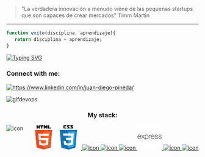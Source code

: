 > "La verdadera innovación a menudo viene de las pequeñas startups que son capaces de crear mercados"
> Timm Martin
---
```js
function exito(disciplina, aprendizaje){
   return disciplina + aprendizaje;
}
```
<body>
<!--     <div class="box " style="display: grid>
         <div class="form"> -->
         <a class="form "href="https://git.io/typing-svg"><img src="https://readme-typing-svg.demolab.com?font=caveat&size=25&duration=3300&pause=1&color=F6F0ED&border-radius=8px&background=303b68&vCenter=true&padding=5px&multiline=true&width=860&height=270&lines=++++Hola+y+Bienvenido+a+mi+perfil+en+Github.;+;+++Estare+encantado+de+contribuir+a+tu+proyecto%2C;Mis+conocimientos+y+habilidades+me+hacen+un+candidato+ideal%2C;Estoy+seguro+de+que+puedo+aportar+un+valor+significativo.;no+dudes+en+ponerte+en+contacto+conmigo.;%C2%A1Estoy+dispuesto+a+formar+parte+de+tu+proyecto+y+;lograr+%C3%A9xito+juntos!;+" alt="Typing SVG" /></a>        


 
<h3 align="left">Connect with me:</h3>
<a href="https://www.linkedin.com/in/juan-diego-pineda/" target="_blank" rel="noopener ">
    <img align="center" src="https://raw.githubusercontent.com/rahuldkjain/github-profile-readme-generator/master/src/images/icons/Social/linked-in-alt.svg"   alt="https://www.linkedin.com/in/juan-diego-pineda/" height="40" width="40" />
</a>

   ![gifdevops](https://user-images.githubusercontent.com/117276310/205516382-b0d6df35-890a-4cf2-838f-c8db68cfecf9.gif)  
<h3 align="center">My stack:</h3>

<div style="display: flex">  
<img src="https://techstack-generator.vercel.app/github-icon.svg" alt="icon" width="65" height="65" />
<a href="https://www.w3.org/html/" target="_blank" rel="noreferrer"> 
<img src="https://raw.githubusercontent.com/devicons/devicon/master/icons/html5/html5-original-wordmark.svg" alt="html5" width="65" height="65"/></a>
<a href="https://www.w3schools.com/css/" target="_blank" rel="noreferrer"> <img src="https://raw.githubusercontent.com/devicons/devicon/master/icons/css3/css3-original-wordmark.svg" alt="css3" width="65" height="65"/>
<img src="https://techstack-generator.vercel.app/js-icon.svg" alt="icon" width="65" height="65" />
<img src="https://techstack-generator.vercel.app/ts-icon.svg" alt="icon" width="65" height="65" /> 
<img src="https://techstack-generator.vercel.app/mysql-icon.svg" alt="icon" width="65" height="65" /> 
<img src="https://raw.githubusercontent.com/devicons/devicon/master/icons/express/express-original-wordmark.svg" alt="express" width="65" height="65"/> 
<img src="https://techstack-generator.vercel.app/react-icon.svg" alt="icon" width="65" height="65" />
<img src="https://techstack-generator.vercel.app/nginx-icon.svg" alt="icon" width="65" height="65" /> 
    
</body>
